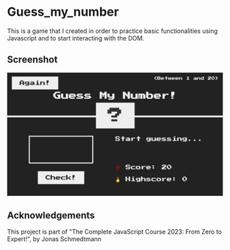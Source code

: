 # Guess_my_number
This is a game that I created in order to practice basic functionalities using Javascript and to start interacting with the DOM.

## Screenshot
![This is an image](https://github.com/Nelaserodino/Guess_my_number/blob/master/image/guessMyNumber.png)

## Acknowledgements
This project is part of "The Complete JavaScript Course 2023: From Zero to Expert!", by Jonas Schmedtmann
